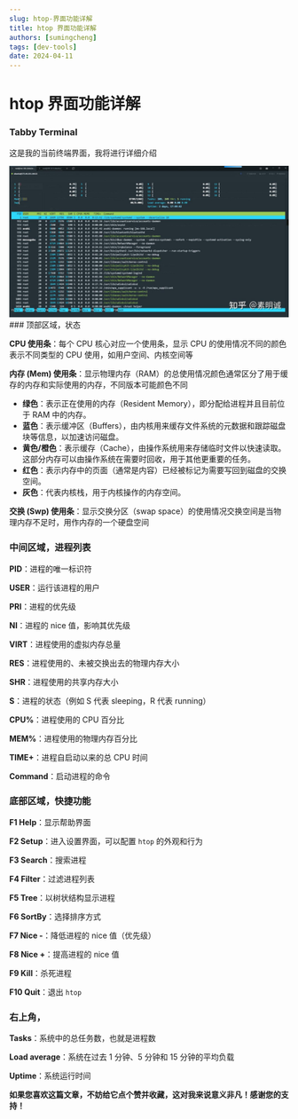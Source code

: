 ```yaml
---
slug: htop-界面功能详解
title: htop 界面功能详解
authors: [sumingcheng]
tags: [dev-tools]
date: 2024-04-11
---
```


# htop 界面功能详解

### Tabby Terminal

这是我的当前终端界面，我将进行详细介绍

![ea18b847525d417058fa3e41cd1f95a1](../image/ea18b847525d417058fa3e41cd1f95a1.jpg)### 顶部区域，状态

**CPU 使用条**：每个 CPU 核心对应一个使用条，显示 CPU 的使用情况不同的颜色表示不同类型的 CPU 使用，如用户空间、内核空间等

**内存 (Mem) 使用条**：显示物理内存（RAM）的总使用情况颜色通常区分了用于缓存的内存和实际使用的内存，不同版本可能颜色不同

- **绿色**：表示正在使用的内存（Resident Memory），即分配给进程并且目前位于 RAM 中的内存。
- **蓝色**：表示缓冲区（Buffers），由内核用来缓存文件系统的元数据和跟踪磁盘块等信息，以加速访问磁盘。
- **黄色/橙色**：表示缓存（Cache），由操作系统用来存储临时文件以快速读取。这部分内存可以由操作系统在需要时回收，用于其他更重要的任务。
- **红色**：表示内存中的页面（通常是内容）已经被标记为需要写回到磁盘的交换空间。
- **灰色**：代表内核栈，用于内核操作的内存空间。

**交换 (Swp) 使用条**：显示交换分区（swap space）的使用情况交换空间是当物理内存不足时，用作内存的一个硬盘空间

### 中间区域，进程列表

**PID**：进程的唯一标识符

**USER**：运行该进程的用户

**PRI**：进程的优先级

**NI**：进程的 nice 值，影响其优先级

**VIRT**：进程使用的虚拟内存总量

**RES**：进程使用的、未被交换出去的物理内存大小

**SHR**：进程使用的共享内存大小

**S**：进程的状态（例如 S 代表 sleeping，R 代表 running）

**CPU%**：进程使用的 CPU 百分比

**MEM%**：进程使用的物理内存百分比

**TIME+**：进程自启动以来的总 CPU 时间

**Command**：启动进程的命令

### 底部区域，快捷功能

**F1 Help**：显示帮助界面

**F2 Setup**：进入设置界面，可以配置 `htop` 的外观和行为

**F3 Search**：搜索进程

**F4 Filter**：过滤进程列表

**F5 Tree**：以树状结构显示进程

**F6 SortBy**：选择排序方式

**F7 Nice -**：降低进程的 nice 值（优先级）

**F8 Nice +**：提高进程的 nice 值

**F9 Kill**：杀死进程

**F10 Quit**：退出 `htop`

### 右上角，

**Tasks**：系统中的总任务数，也就是进程数

**Load average**：系统在过去 1 分钟、5 分钟和 15 分钟的平均负载

**Uptime**：系统运行时间

**如果您喜欢这篇文章，不妨给它点个赞并收藏，这对我来说意义非凡！感谢您的支持！**

